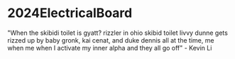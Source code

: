 # 2024ElectricalBoard
"When the skibidi toilet is gyatt? rizzler in ohio skibid toilet livvy dunne gets rizzed up by baby gronk, kai cenat, and duke dennis all at the time, me when me when I activate my inner alpha and they all go off" - Kevin Li
